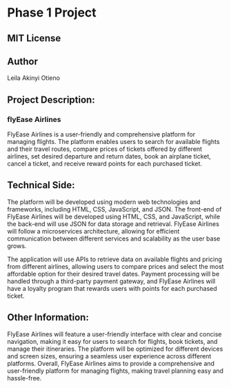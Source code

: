 
<h1>Phase 1 Project </h2>
<h2> MIT License </h2>
<h2>Author</h2>
<p>Leila Akinyi Otieno </p>
 <h2> Project Description:</h2>
 <h3>flyEase Airlines </h2>

 <p>FlyEase Airlines is a user-friendly and comprehensive platform for managing flights. The platform enables users to search for available flights and their travel routes, compare prices of tickets offered by different airlines, set desired departure and return dates, book an airplane ticket, cancel a ticket, and receive reward points for each purchased ticket.</p>

<h2>Technical Side:</h2>

<p>The platform will be developed using modern web technologies and frameworks, including HTML, CSS, JavaScript, and JSON. The front-end of FlyEase Airlines will be developed using HTML, CSS, and JavaScript, while the back-end will use JSON for data storage and retrieval. FlyEase Airlines will follow a microservices architecture, allowing for efficient communication between different services and scalability as the user base grows.

The application will use APIs to retrieve data on available flights and pricing from different airlines, allowing users to compare prices and select the most affordable option for their desired travel dates. Payment processing will be handled through a third-party payment gateway, and FlyEase Airlines will have a loyalty program that rewards users with points for each purchased ticket.</p>



<h2>Other Information:</h2>
<p>
FlyEase Airlines will feature a user-friendly interface with clear and concise navigation, making it easy for users to search for flights, book tickets, and manage their itineraries. The platform will be optimized for different devices and screen sizes, ensuring a seamless user experience across different platforms. Overall, FlyEase Airlines aims to provide a comprehensive and user-friendly platform for managing flights, making travel planning easy and hassle-free.</p>



